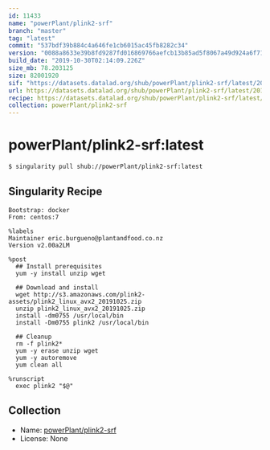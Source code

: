 ```yaml
---
id: 11433
name: "powerPlant/plink2-srf"
branch: "master"
tag: "latest"
commit: "537bdf39b884c4a646fe1cb6015ac45fb8282c34"
version: "0088a8633e39b8fd9287fd016869766aefcb13b85ad5f8067a49d924a6f71d2b"
build_date: "2019-10-30T02:14:09.226Z"
size_mb: 78.203125
size: 82001920
sif: "https://datasets.datalad.org/shub/powerPlant/plink2-srf/latest/2019-10-30-537bdf39-0088a863/0088a8633e39b8fd9287fd016869766aefcb13b85ad5f8067a49d924a6f71d2b.sif"
url: https://datasets.datalad.org/shub/powerPlant/plink2-srf/latest/2019-10-30-537bdf39-0088a863/
recipe: https://datasets.datalad.org/shub/powerPlant/plink2-srf/latest/2019-10-30-537bdf39-0088a863/Singularity
collection: powerPlant/plink2-srf
---
```


# powerPlant/plink2-srf:latest

```bash
$ singularity pull shub://powerPlant/plink2-srf:latest
```

## Singularity Recipe

```singularity
Bootstrap: docker
From: centos:7

%labels
Maintainer eric.burgueno@plantandfood.co.nz
Version v2.00a2LM

%post
  ## Install prerequisites
  yum -y install unzip wget
  
  ## Download and install
  wget http://s3.amazonaws.com/plink2-assets/plink2_linux_avx2_20191025.zip
  unzip plink2_linux_avx2_20191025.zip
  install -dm0755 /usr/local/bin
  install -Dm0755 plink2 /usr/local/bin

  ## Cleanup
  rm -f plink2*
  yum -y erase unzip wget
  yum -y autoremove
  yum clean all

%runscript
  exec plink2 "$@"
```

## Collection

 - Name: [powerPlant/plink2-srf](https://github.com/powerPlant/plink2-srf)
 - License: None

